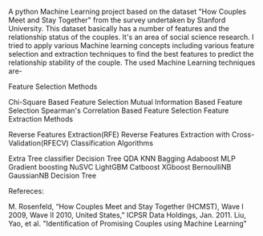A python Machine Learning project based on the dataset "How Couples Meet and Stay Together" from the survey undertaken by Stanford University. This dataset basically has a number of features and the relationship status of the couples. It's an area of social science research. I tried to apply various Machine learning concepts including various feature selection and extraction techniques to find the best features to predict the relationship stability of the couple. The used Machine Learning techniques are-

Feature Selection Methods

Chi-Square Based Feature Selection
Mutual Information Based Feature Selection
Spearman's Correlation Based Feature Selection
Feature Extraction Methods

Reverse Features Extraction(RFE)
Reverse Features Extraction with Cross-Validation(RFECV)
Classification Algorithms

Extra Tree classifier
Decision Tree
QDA
KNN
Bagging
Adaboost
MLP
Gradient boosting
NuSVC
LightGBM
Catboost
XGboost
BernoulliNB
GaussianNB
Decision Tree

Refereces:

M. Rosenfeld, “How Couples Meet and Stay Together (HCMST), Wave I 2009, Wave II 2010, United States,” ICPSR Data Holdings, Jan. 2011.
Liu, Yao, et al. "Identification of Promising Couples using Machine Learning"
